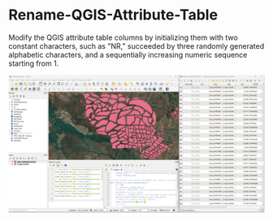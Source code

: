 # Rename-QGIS-Attribute-Table
 Modify the QGIS attribute table columns by initializing them with two constant characters, such as "NR," succeeded by three randomly generated alphabetic characters, and a sequentially increasing numeric sequence starting from 1.

![Alt text](QGIS.png)